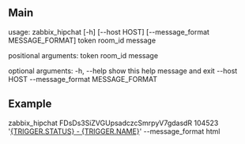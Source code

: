 Main
----

usage: zabbix_hipchat [-h] [--host HOST] [--message_format MESSAGE_FORMAT]
                      token room_id message

positional arguments:
  token
  room_id
  message

optional arguments:
  -h, --help            show this help message and exit
  --host HOST
  --message_format MESSAGE_FORMAT

Example
-------
zabbix_hipchat FDsDs3SiZVGUpsadczcSmrpyV7gdasdR 104523 '<a href="{TRIGGER.URL}">{TRIGGER.STATUS} - {TRIGGER.NAME}</a>' --message_format html
